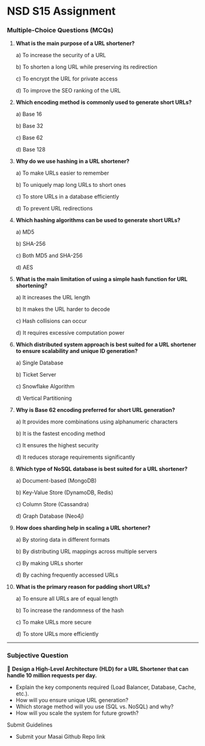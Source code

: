 # NSD S15 Assignment

### **Multiple-Choice Questions (MCQs)**

1. **What is the main purpose of a URL shortener?**
    
    a) To increase the security of a URL
    
    b) To shorten a long URL while preserving its redirection
    
    c) To encrypt the URL for private access
    
    d) To improve the SEO ranking of the URL
    
2. **Which encoding method is commonly used to generate short URLs?**
    
    a) Base 16
    
    b) Base 32
    
    c) Base 62
    
    d) Base 128
    
3. **Why do we use hashing in a URL shortener?**
    
    a) To make URLs easier to remember
    
    b) To uniquely map long URLs to short ones
    
    c) To store URLs in a database efficiently
    
    d) To prevent URL redirections
    
4. **Which hashing algorithms can be used to generate short URLs?**
    
    a) MD5
    
    b) SHA-256
    
    c) Both MD5 and SHA-256
    
    d) AES
    
5. **What is the main limitation of using a simple hash function for URL shortening?**
    
    a) It increases the URL length
    
    b) It makes the URL harder to decode
    
    c) Hash collisions can occur
    
    d) It requires excessive computation power
    
6. **Which distributed system approach is best suited for a URL shortener to ensure scalability and unique ID generation?**
    
    a) Single Database
    
    b) Ticket Server
    
    c) Snowflake Algorithm
    
    d) Vertical Partitioning
    
7. **Why is Base 62 encoding preferred for short URL generation?**
    
    a) It provides more combinations using alphanumeric characters
    
    b) It is the fastest encoding method
    
    c) It ensures the highest security
    
    d) It reduces storage requirements significantly
    
8. **Which type of NoSQL database is best suited for a URL shortener?**
    
    a) Document-based (MongoDB)
    
    b) Key-Value Store (DynamoDB, Redis)
    
    c) Column Store (Cassandra)
    
    d) Graph Database (Neo4j)
    
9. **How does sharding help in scaling a URL shortener?**
    
    a) By storing data in different formats
    
    b) By distributing URL mappings across multiple servers
    
    c) By making URLs shorter
    
    d) By caching frequently accessed URLs
    
10. **What is the primary reason for padding short URLs?**
    
    a) To ensure all URLs are of equal length
    
    b) To increase the randomness of the hash
    
    c) To make URLs more secure
    
    d) To store URLs more efficiently
    

---

### **Subjective Question**

🔹 **Design a High-Level Architecture (HLD) for a URL Shortener that can handle 10 million requests per day.**

- Explain the key components required (Load Balancer, Database, Cache, etc.).
- How will you ensure unique URL generation?
- Which storage method will you use (SQL vs. NoSQL) and why?
- How will you scale the system for future growth?

Submit Guidelines

- Submit your Masai Github Repo link